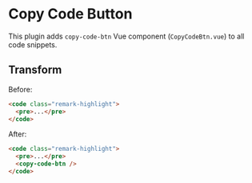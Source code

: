 # Copy Code Button

This plugin adds `copy-code-btn` Vue component (`CopyCodeBtn.vue`) to all code snippets.

## Transform

Before:

```html
<code class="remark-highlight">
  <pre>...</pre>
</code>
```

After:

```html
<code class="remark-highlight">
  <pre>...</pre>
  <copy-code-btn />
</code>
```